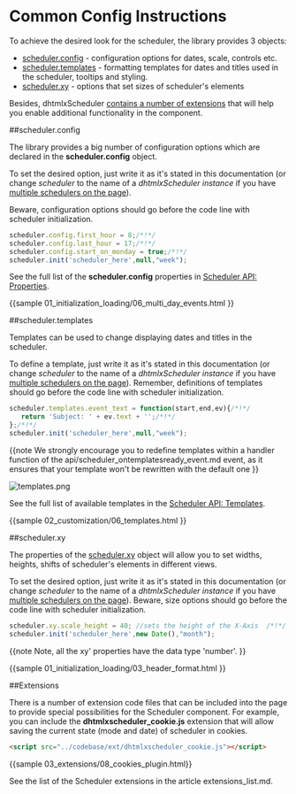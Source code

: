 Common Config Instructions
===========================================

To achieve the desired look for the scheduler, the library provides 3 objects: 

- <a href="api/refs/scheduler.md#properties">scheduler.config</a> - configuration options for dates, scale, controls etc.
- <a href="api/refs/scheduler_templates.md">scheduler.templates</a> - formatting templates for dates and titles used in the scheduler, tooltips and styling.
- <a href="api/scheduler_xy_other.md">scheduler.xy</a> - options that set sizes of scheduler's elements

Besides, dhtmlxScheduler [contains a number of extensions](#extensions) that will help you enable additional functionality in the component.

##scheduler.config

The library provides a big number of configuration options which are declared in the **scheduler.config** object. 

To set the desired option, just write it as it's stated in this documentation (or change *scheduler* to the name of a *dhtmlxScheduler instance* if you 
have [multiple schedulers on the page](multiple_per_page.md)).
  
Beware, configuration options should go before the code line with scheduler initialization. 

~~~js
scheduler.config.first_hour = 8;/*!*/
scheduler.config.last_hour = 17;/*!*/
scheduler.config.start_on_monday = true;/*!*/
scheduler.init('scheduler_here',null,"week");
~~~

See the full list of the **scheduler.config** properties in  [Scheduler API: Properties](api/refs/scheduler.md#properties).

{{sample
	01_initialization_loading/06_multi_day_events.html
}}

##scheduler.templates

Templates can be used to change displaying dates and titles in the scheduler. 

To define a template, just write it as it's stated in this documentation (or change *scheduler* to the name of a *dhtmlxScheduler instance* if you have [multiple schedulers on the page](multiple_per_page.md)).
Remember, definitions of templates should go before the code line with scheduler initialization. 
 
~~~js
scheduler.templates.event_text = function(start,end,ev){/*!*/
   return 'Subject: ' + ev.text + '';/*!*/
};/*!*/
scheduler.init('scheduler_here',null,"week");
~~~

{{note
We strongly encourage you to redefine templates within a handler function of the api/scheduler_ontemplatesready_event.md event, as it ensures that your template won't be rewritten with the default one
}}

![templates.png](templates.png)

See the full list of available templates in the [Scheduler API: Templates](api/refs/scheduler.md#templates). 

{{sample
	02_customization/06_templates.html
}}


##scheduler.xy

The properties of the <a href="api/scheduler_xy_other.md">scheduler.xy</a> object will allow you to set widths, heights, shifts of scheduler's elements in different views.

To set the desired option, just write it as it's stated in this documentation (or change *scheduler* to the name of a *dhtmlxScheduler instance* if you 
have [multiple schedulers on the page](multiple_per_page.md)). Beware, size options should go before the code line with scheduler initialization. 

~~~js
scheduler.xy.scale_height = 40; //sets the height of the X-Axis  /*!*/
scheduler.init('scheduler_here',new Date(),"month");
~~~

{{note
Note, all the xy' properties have the data type 'number'.
}}


{{sample
	01_initialization_loading/03_header_format.html
}}


##Extensions

There is a number of extension code files that can be included into the page to provide special possibilities for the Scheduler component. 
For example, you can include the **dhtmlxscheduler_cookie.js** extension that will allow saving the current state (mode and date) of scheduler in cookies.

~~~html
<script src="../codebase/ext/dhtmlxscheduler_cookie.js"></script>
~~~
 
{{sample  03_extensions/08_cookies_plugin.html}}

See the list of the Scheduler extensions in the article extensions_list.md.